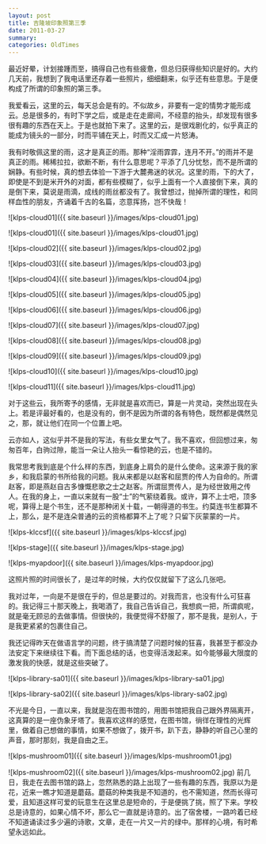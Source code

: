 ```yaml
---
layout: post
title: 吉隆坡印象照第三季
date: 2011-03-27
summary: 
categories: OldTimes
---
```


最近好晕，计划接踵而至，搞得自己也有些疲惫，但总归获得些知识是好的。大约几天前，我想到了我电话里还存着一些照片，细细翻来，似乎还有些意思。于是便构成了所谓的印象照的第三季。

我爱看云，这里的云，每天总会是有的。不似故乡，非要有一定的情势才能形成云。总是很多的，有时下学之后，或是走在走廊间，不经意的抬头，却发现有很多很有趣的东西在天上。于是也就拍下来了。这里的云，是很戏剧化的，似乎真正的能成为镜头的一部分，时而平铺在天上，时而又汇成一片怒涛。

我有时敬佩这里的雨，这才是真正的雨。那种“淫雨霏霏，连月不开。”的雨并不是真正的雨。稀稀拉拉，欲断不断，有什么意思呢？平添了几分忧愁，而不是所谓的娴静。有些时候，真的想去体验一下游于大麓弗迷的状况。这里的雨，下的大了，即使是不到是米开外的对面，都有些模糊了，似乎上面有一个人直接倒下来，真的是倒下来，莫说是雨滴，成线的雨丝都没有了。我曾想过，抛掉所谓的理性，和同样血性的朋友，齐诵着千古的名篇，恣意挥扬，岂不快哉！

![klps-cloud01]({{ site.baseurl }}/images/klps-cloud01.jpg)

![klps-cloud01]({{ site.baseurl }}/images/klps-cloud01.jpg)

![klps-cloud02]({{ site.baseurl }}/images/klps-cloud02.jpg)

![klps-cloud03]({{ site.baseurl }}/images/klps-cloud03.jpg)

![klps-cloud04]({{ site.baseurl }}/images/klps-cloud04.jpg)

![klps-cloud05]({{ site.baseurl }}/images/klps-cloud05.jpg)

![klps-cloud06]({{ site.baseurl }}/images/klps-cloud06.jpg)

![klps-cloud07]({{ site.baseurl }}/images/klps-cloud07.jpg)

![klps-cloud08]({{ site.baseurl }}/images/klps-cloud08.jpg)

![klps-cloud09]({{ site.baseurl }}/images/klps-cloud09.jpg)

![klps-cloud10]({{ site.baseurl }}/images/klps-cloud10.jpg)

![klps-cloud11]({{ site.baseurl }}/images/klps-cloud11.jpg)

对于这些云，我所寄予的感情，无非就是喜欢而已，算是一片灵动，突然出现在头上。若是评最好看的，也是没有的，倒不是因为所谓的各有特色，既然都是偶然见之，那，就让他们在同一个位置上吧。

云亦如人，这似乎并不是我的写法，有些女里女气了。我不喜欢，但回想过来，匆匆百年，白驹过隙，能当一朵让人抬头一看惊艳的云，也是不错的。

我常思考我到底是个什么样的东西，到底身上肩负的是什么使命。这来源于我的家乡，和我启蒙的书所给我的问题。我从来都是以赵客和屈贾的传人为自命的。所谓赵客，即是燕赵自古多慷慨悲歌之士之赵客。所谓屈贾传人，是为经世致用之传人。在我的身上，一直以来就有一股“士”的气萦绕着我。或许，算不上士吧，顶多呢，算得上是个书生，还不是那种闭关十载，一朝得道的书生。约莫连书生都算不上，那么，是不是连朵普通的云的资格都算不上了呢？只留下灰蒙蒙的一片。

![klps-klccsf]({{ site.baseurl }}/images/klps-klccsf.jpg)

![klps-stage]({{ site.baseurl }}/images/klps-stage.jpg)

![klps-myapdoor]({{ site.baseurl }}/images/klps-myapdoor.jpg)

这照片照的时间很长了，是过年的时候，大约仅仅就留下了这么几张吧。

我对过年，一向是不是很在乎的，但总是要过的。对我而言，也没有什么可狂喜的。我记得三十那天晚上，我喝酒了，我自己告诉自己，我想疯一把，所谓疯呢，就是毫无顾忌的去做事情。但很快的，我便觉得不舒服了，那不是我，是别人，于是我更紧紧的包裹住自己。

我还记得昨天在做语言学的问题，终于搞清楚了问题时候的狂喜，我甚至于都没办法安定下来继续往下看。而下面总结的话，也变得活泼起来。如今能够最大限度的激发我的快感，就是这些突破了。

![klps-library-sa01]({{ site.baseurl }}/images/klps-library-sa01.jpg)

![klps-library-sa02]({{ site.baseurl }}/images/klps-library-sa02.jpg)

不光是今日，一直以来，我就是泡在图书馆的，用图书馆把我自己跟外界隔离开，这真算的是一座伪象牙塔了。我喜欢这样的感觉，在图书馆，徜徉在理性的光辉里，做着自己想做的事情，如果不想做了，拨开书，趴下去，静静的听自己心里的声音，那时那刻，我是自由之王。

![klps-mushroom01]({{ site.baseurl }}/images/klps-mushroom01.jpg)

![klps-mushroom02]({{ site.baseurl }}/images/klps-mushroom02.jpg)
  前几日，我走在去图书馆的路上，忽然熟悉的路上出现了一些有趣的东西，我原以为是花，近来一瞧才知道是蘑菇。蘑菇的种类我是不知道的，也不需知道，然而长得可爱，且知道这样可爱的玩意生在这里总是短命的，于是便挑了挑，照了下来。学校总是诗意的，如果心情不坏，那么它一直就是诗意的。出了宿舍楼，一路吟着已经不知道诵读过多少遍的诗歌，文章，走在一片又一片的绿中。那样的心境，有时希望永远如此。
